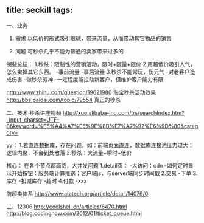 title: seckill
tags:
---


一、业务

1. 需求
以低价的形式吸引眼球，带来流量，从而带动其它物品的销售

2. 问题
可秒杀几乎不能为普通的卖家带来过多的

胡斐总结：
1.秒杀：限制性的营销活动，限时+限量+限价
2.用超低价吸引人气，怎么卖掉其它东西。
-事前流量
-事后流量
3.秒杀不能常玩，伤元气
-对老客户造成伤害
-做秒杀劳神
-一定程度能拉动新客户，但维护客户能力有限

http://www.zhihu.com/question/19621980 淘宝秒杀活动效果
http://bbs.paidai.com/topic/79554 真正的秒杀

二、技术
秒杀讲座视频
http://xue.alibaba-inc.com/trs/searchIndex.htm?_input_charset=UTF-8&keyword=%E5%A4%A7%E5%9E%8B%E7%A7%92%E6%9D%80&category=

yy：
1.若直连数据库，存在问题，如：前端页面直连，数据库连接池压力过大；逻辑内聚，不会到处散落
2.秒杀：大流量+瞬时+低价

核心：
在各个节点都面临，大并发问题
1.detail页：
-大访问：cdn
-如何定时显示开始按钮：服务端计算推送；客户端js，与server端同步时间戳
2.交易
-下单
3.库存
-扣减库存
-超时
4.付款
-xxx

防超卖体系
http://www.atatech.org/article/detail/14076/0

三、12306
http://coolshell.cn/articles/6470.html
http://blog.codingnow.com/2012/01/ticket_queue.html


